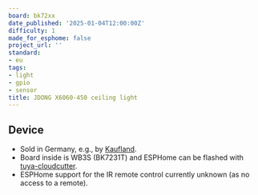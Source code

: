 ```yaml
---
board: bk72xx
date_published: '2025-01-04T12:00:00Z'
difficulty: 1
made_for_esphome: false
project_url: ''
standard:
- eu
tags:
- light
- gpio
- sensor
title: JDONG X6060-450 ceiling light
---
```


## Device

- Sold in Germany, e.g., by [Kaufland](https://www.kaufland.de/product/407823330/).
- Board inside is WB3S (BK7231T) and ESPHome can be flashed with [tuya-cloudcutter](https://github.com/tuya-cloudcutter/tuya-cloudcutter).
- ESPHome support for the IR remote control currently unknown (as no access to a remote).